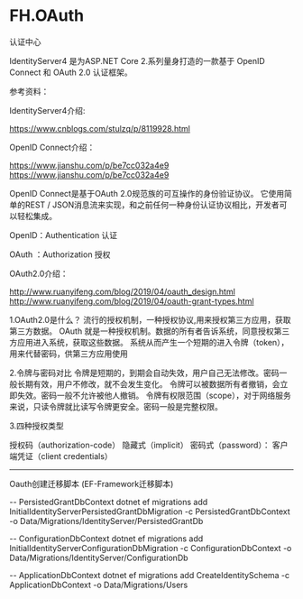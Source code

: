# FH.OAuth
认证中心

IdentityServer4 是为ASP.NET Core 2.系列量身打造的一款基于 OpenID Connect 和 OAuth 2.0 认证框架。

参考资料：

IdentityServer4介绍:

https://www.cnblogs.com/stulzq/p/8119928.html

OpenID Connect介绍：

https://www.jianshu.com/p/be7cc032a4e9
https://www.jianshu.com/p/be7cc032a4e9

  OpenID Connect是基于OAuth 2.0规范族的可互操作的身份验证协议。
它使用简单的REST / JSON消息流来实现，和之前任何一种身份认证协议相比，开发者可以轻松集成。

OpenID：Authentication 认证

OAuth ：Authorization   授权


OAuth2.0介绍：

http://www.ruanyifeng.com/blog/2019/04/oauth_design.html
http://www.ruanyifeng.com/blog/2019/04/oauth-grant-types.html

1.OAuth2.0是什么？
  流行的授权机制，一种授权协议,用来授权第三方应用，获取第三方数据。
OAuth 就是一种授权机制。数据的所有者告诉系统，同意授权第三方应用进入系统，获取这些数据。
系统从而产生一个短期的进入令牌（token），用来代替密码，供第三方应用使用

2.令牌与密码对比
  令牌是短期的，到期会自动失效，用户自己无法修改。密码一般长期有效，用户不修改，就不会发生变化。
  令牌可以被数据所有者撤销，会立即失效。密码一般不允许被他人撤销。
  令牌有权限范围（scope），对于网络服务来说，只读令牌就比读写令牌更安全。密码一般是完整权限。

3.四种授权类型

  授权码（authorization-code）
  隐藏式（implicit）
  密码式（password）：
  客户端凭证（client credentials）

----------------------------------------------------
Oauth创建迁移脚本 (EF-Framework迁移脚本)


-- PersistedGrantDbContext
dotnet ef migrations add InitialIdentityServerPersistedGrantDbMigration -c PersistedGrantDbContext -o Data/Migrations/IdentityServer/PersistedGrantDb

-- ConfigurationDbContext
dotnet ef migrations add InitialIdentityServerConfigurationDbMigration -c ConfigurationDbContext -o Data/Migrations/IdentityServer/ConfigurationDb

-- ApplicationDbContext
dotnet ef migrations add CreateIdentitySchema -c ApplicationDbContext -o Data/Migrations/Users
